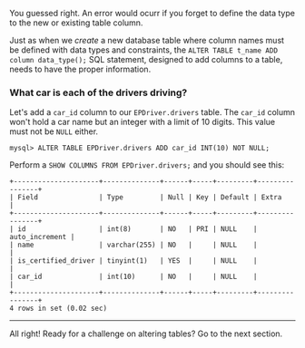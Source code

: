 You guessed right. An error would ocurr if you forget to define the data type to the new or existing table column.

Just as when we _create_ a new database table where column names must be defined with data types and constraints, the `ALTER TABLE t_name ADD column data_type();` SQL statement, designed to add columns to a table, needs to have the proper information. 

### What car is each of the drivers driving?

Let's add a `car_id` column to our `EPDriver.drivers` table. The `car_id` column won't hold a car name but an integer with a limit of 10 digits. This value must not be `NULL` either. 

```
mysql> ALTER TABLE EPDriver.drivers ADD car_id INT(10) NOT NULL;
```

Perform a `SHOW COLUMNS FROM EPDriver.drivers;` and you should see this:

```
+---------------------+--------------+------+-----+---------+----------------+
| Field               | Type         | Null | Key | Default | Extra          |
+---------------------+--------------+------+-----+---------+----------------+
| id                  | int(8)       | NO   | PRI | NULL    | auto_increment |
| name                | varchar(255) | NO   |     | NULL    |                |
| is_certified_driver | tinyint(1)   | YES  |     | NULL    |                |
| car_id              | int(10)      | NO   |     | NULL    |                |
+---------------------+--------------+------+-----+---------+----------------+
4 rows in set (0.02 sec)
```

--- 
All right! Ready for a challenge on altering tables? Go to the next section.